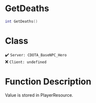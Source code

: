 # GetDeaths
```lua
int GetDeaths()
```
# Class
✔️ `Server: CDOTA_BaseNPC_Hero`  
❌ `Client: undefined`  

# Function Description
Value is stored in PlayerResource.
